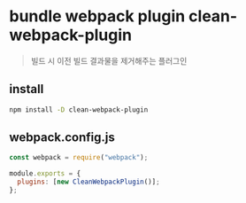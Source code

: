 # bundle webpack plugin clean-webpack-plugin

> 빌드 시 이전 빌드 결과물을 제거해주는 플러그인

## install

```sh
npm install -D clean-webpack-plugin
```

## webpack.config.js

```js
const webpack = require("webpack");

module.exports = {
  plugins: [new CleanWebpackPlugin()];
};
```

